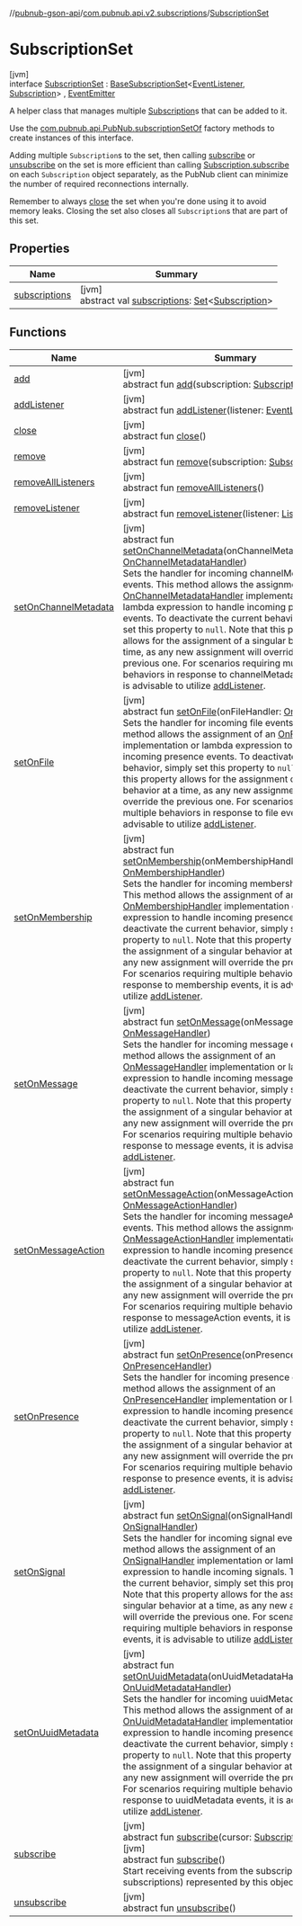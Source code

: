 //[pubnub-gson-api](../../../index.md)/[com.pubnub.api.v2.subscriptions](../index.md)/[SubscriptionSet](index.md)

# SubscriptionSet

[jvm]\
interface [SubscriptionSet](index.md) : [BaseSubscriptionSet](../../../../../pubnub-core/pubnub-core-api/pubnub-core-api/com.pubnub.api.v2.subscriptions/-base-subscription-set/index.md)&lt;[EventListener](../../com.pubnub.api.v2.callbacks/-event-listener/index.md), [Subscription](../-subscription/index.md)&gt; , [EventEmitter](../../com.pubnub.api.v2.callbacks/-event-emitter/index.md)

A helper class that manages multiple [Subscription](../-subscription/index.md)s that can be added to it.

Use the [com.pubnub.api.PubNub.subscriptionSetOf](../../com.pubnub.api/-pub-nub/subscription-set-of.md) factory methods to create instances of this interface.

Adding multiple `Subscription`s to the set, then calling [subscribe](subscribe.md) or [unsubscribe](../../../../../pubnub-core/pubnub-core-api/com.pubnub.api.v2.subscriptions/-subscription-set/unsubscribe.md) on the set is more efficient than calling [Subscription.subscribe](../-subscription/subscribe.md) on each `Subscription` object separately, as the PubNub client can minimize the number of required reconnections internally.

Remember to always [close](../../../../../pubnub-core/pubnub-core-api/com.pubnub.api.v2.subscriptions/-subscription-set/close.md) the set when you're done using it to avoid memory leaks. Closing the set also closes all `Subscription`s that are part of this set.

## Properties

| Name | Summary |
|---|---|
| [subscriptions](index.md#94613942%2FProperties%2F126356644) | [jvm]<br>abstract val [subscriptions](index.md#94613942%2FProperties%2F126356644): [Set](https://kotlinlang.org/api/latest/jvm/stdlib/kotlin.collections/-set/index.html)&lt;[Subscription](../-subscription/index.md)&gt; |

## Functions

| Name | Summary |
|---|---|
| [add](index.md#-1438665253%2FFunctions%2F126356644) | [jvm]<br>abstract fun [add](index.md#-1438665253%2FFunctions%2F126356644)(subscription: [Subscription](../-subscription/index.md)) |
| [addListener](index.md#1732058745%2FFunctions%2F126356644) | [jvm]<br>abstract fun [addListener](index.md#1732058745%2FFunctions%2F126356644)(listener: [EventListener](../../com.pubnub.api.v2.callbacks/-event-listener/index.md)) |
| [close](index.md#-1117130810%2FFunctions%2F126356644) | [jvm]<br>abstract fun [close](index.md#-1117130810%2FFunctions%2F126356644)() |
| [remove](index.md#-476815206%2FFunctions%2F126356644) | [jvm]<br>abstract fun [remove](index.md#-476815206%2FFunctions%2F126356644)(subscription: [Subscription](../-subscription/index.md)) |
| [removeAllListeners](index.md#983921133%2FFunctions%2F126356644) | [jvm]<br>abstract fun [removeAllListeners](index.md#983921133%2FFunctions%2F126356644)() |
| [removeListener](index.md#-1323362624%2FFunctions%2F126356644) | [jvm]<br>abstract fun [removeListener](index.md#-1323362624%2FFunctions%2F126356644)(listener: [Listener](../../../../../pubnub-core/pubnub-core-api/pubnub-core-api/com.pubnub.api.callbacks/-listener/index.md)) |
| [setOnChannelMetadata](index.md#-568322732%2FFunctions%2F126356644) | [jvm]<br>abstract fun [setOnChannelMetadata](index.md#-568322732%2FFunctions%2F126356644)(onChannelMetadataHandler: [OnChannelMetadataHandler](../../com.pubnub.api.v2.callbacks.handlers/-on-channel-metadata-handler/index.md))<br>Sets the handler for incoming channelMetadata events. This method allows the assignment of an [OnChannelMetadataHandler](../../com.pubnub.api.v2.callbacks.handlers/-on-channel-metadata-handler/index.md) implementation or lambda expression to handle incoming presence events. To deactivate the current behavior, simply set this property to `null`. Note that this property allows for the assignment of a singular behavior at a time, as any new assignment will override the previous one. For scenarios requiring multiple behaviors in response to channelMetadata events, it is advisable to utilize [addListener](../../com.pubnub.api.v2.callbacks/-event-emitter/index.md#330403064%2FFunctions%2F126356644). |
| [setOnFile](index.md#-1262200582%2FFunctions%2F126356644) | [jvm]<br>abstract fun [setOnFile](index.md#-1262200582%2FFunctions%2F126356644)(onFileHandler: [OnFileHandler](../../com.pubnub.api.v2.callbacks.handlers/-on-file-handler/index.md))<br>Sets the handler for incoming file events. This method allows the assignment of an [OnFileHandler](../../com.pubnub.api.v2.callbacks.handlers/-on-file-handler/index.md) implementation or lambda expression to handle incoming presence events. To deactivate the current behavior, simply set this property to `null`. Note that this property allows for the assignment of a singular behavior at a time, as any new assignment will override the previous one. For scenarios requiring multiple behaviors in response to file events, it is advisable to utilize [addListener](../../com.pubnub.api.v2.callbacks/-event-emitter/index.md#330403064%2FFunctions%2F126356644). |
| [setOnMembership](index.md#-321623302%2FFunctions%2F126356644) | [jvm]<br>abstract fun [setOnMembership](index.md#-321623302%2FFunctions%2F126356644)(onMembershipHandler: [OnMembershipHandler](../../com.pubnub.api.v2.callbacks.handlers/-on-membership-handler/index.md))<br>Sets the handler for incoming membership events. This method allows the assignment of an [OnMembershipHandler](../../com.pubnub.api.v2.callbacks.handlers/-on-membership-handler/index.md) implementation or lambda expression to handle incoming presence events. To deactivate the current behavior, simply set this property to `null`. Note that this property allows for the assignment of a singular behavior at a time, as any new assignment will override the previous one. For scenarios requiring multiple behaviors in response to membership events, it is advisable to utilize [addListener](../../com.pubnub.api.v2.callbacks/-event-emitter/index.md#330403064%2FFunctions%2F126356644). |
| [setOnMessage](index.md#-1820231618%2FFunctions%2F126356644) | [jvm]<br>abstract fun [setOnMessage](index.md#-1820231618%2FFunctions%2F126356644)(onMessageHandler: [OnMessageHandler](../../com.pubnub.api.v2.callbacks.handlers/-on-message-handler/index.md))<br>Sets the handler for incoming message events. This method allows the assignment of an [OnMessageHandler](../../com.pubnub.api.v2.callbacks.handlers/-on-message-handler/index.md) implementation or lambda expression to handle incoming messages. To deactivate the current behavior, simply set this property to `null`. Note that this property allows for the assignment of a singular behavior at a time, as any new assignment will override the previous one. For scenarios requiring multiple behaviors in response to message events, it is advisable to utilize [addListener](../../com.pubnub.api.v2.callbacks/-event-emitter/index.md#330403064%2FFunctions%2F126356644). |
| [setOnMessageAction](index.md#1649886826%2FFunctions%2F126356644) | [jvm]<br>abstract fun [setOnMessageAction](index.md#1649886826%2FFunctions%2F126356644)(onMessageActionHandler: [OnMessageActionHandler](../../com.pubnub.api.v2.callbacks.handlers/-on-message-action-handler/index.md))<br>Sets the handler for incoming messageAction events. This method allows the assignment of an [OnMessageActionHandler](../../com.pubnub.api.v2.callbacks.handlers/-on-message-action-handler/index.md) implementation or lambda expression to handle incoming presence events. To deactivate the current behavior, simply set this property to `null`. Note that this property allows for the assignment of a singular behavior at a time, as any new assignment will override the previous one. For scenarios requiring multiple behaviors in response to messageAction events, it is advisable to utilize [addListener](../../com.pubnub.api.v2.callbacks/-event-emitter/index.md#330403064%2FFunctions%2F126356644). |
| [setOnPresence](index.md#726583386%2FFunctions%2F126356644) | [jvm]<br>abstract fun [setOnPresence](index.md#726583386%2FFunctions%2F126356644)(onPresenceHandler: [OnPresenceHandler](../../com.pubnub.api.v2.callbacks.handlers/-on-presence-handler/index.md))<br>Sets the handler for incoming presence events. This method allows the assignment of an [OnPresenceHandler](../../com.pubnub.api.v2.callbacks.handlers/-on-presence-handler/index.md) implementation or lambda expression to handle incoming presence events. To deactivate the current behavior, simply set this property to `null`. Note that this property allows for the assignment of a singular behavior at a time, as any new assignment will override the previous one. For scenarios requiring multiple behaviors in response to presence events, it is advisable to utilize [addListener](../../com.pubnub.api.v2.callbacks/-event-emitter/index.md#330403064%2FFunctions%2F126356644). |
| [setOnSignal](index.md#610826810%2FFunctions%2F126356644) | [jvm]<br>abstract fun [setOnSignal](index.md#610826810%2FFunctions%2F126356644)(onSignalHandler: [OnSignalHandler](../../com.pubnub.api.v2.callbacks.handlers/-on-signal-handler/index.md))<br>Sets the handler for incoming signal events. This method allows the assignment of an [OnSignalHandler](../../com.pubnub.api.v2.callbacks.handlers/-on-signal-handler/index.md) implementation or lambda expression to handle incoming signals. To deactivate the current behavior, simply set this property to `null`. Note that this property allows for the assignment of a singular behavior at a time, as any new assignment will override the previous one. For scenarios requiring multiple behaviors in response to signal events, it is advisable to utilize [addListener](../../com.pubnub.api.v2.callbacks/-event-emitter/index.md#330403064%2FFunctions%2F126356644). |
| [setOnUuidMetadata](index.md#1781178554%2FFunctions%2F126356644) | [jvm]<br>abstract fun [setOnUuidMetadata](index.md#1781178554%2FFunctions%2F126356644)(onUuidMetadataHandler: [OnUuidMetadataHandler](../../com.pubnub.api.v2.callbacks.handlers/-on-uuid-metadata-handler/index.md))<br>Sets the handler for incoming uuidMetadata events. This method allows the assignment of an [OnUuidMetadataHandler](../../com.pubnub.api.v2.callbacks.handlers/-on-uuid-metadata-handler/index.md) implementation or lambda expression to handle incoming presence events. To deactivate the current behavior, simply set this property to `null`. Note that this property allows for the assignment of a singular behavior at a time, as any new assignment will override the previous one. For scenarios requiring multiple behaviors in response to uuidMetadata events, it is advisable to utilize [addListener](../../com.pubnub.api.v2.callbacks/-event-emitter/index.md#330403064%2FFunctions%2F126356644). |
| [subscribe](index.md#-430632986%2FFunctions%2F126356644) | [jvm]<br>abstract fun [subscribe](index.md#-430632986%2FFunctions%2F126356644)(cursor: [SubscriptionCursor](../../../../../pubnub-core/pubnub-core-api/pubnub-core-api/com.pubnub.api.v2.subscriptions/-subscription-cursor/index.md))<br>[jvm]<br>abstract fun [subscribe](subscribe.md)()<br>Start receiving events from the subscriptions (or subscriptions) represented by this object. |
| [unsubscribe](index.md#1527789381%2FFunctions%2F126356644) | [jvm]<br>abstract fun [unsubscribe](index.md#1527789381%2FFunctions%2F126356644)() |
